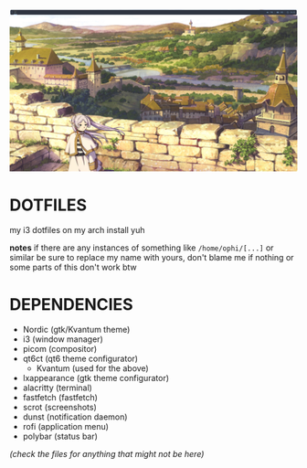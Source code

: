 ![:3](https://github.com/ophi4383/dotfiles/blob/main/repo/i3.png)
# **DOTFILES**
my i3 dotfiles on my arch install yuh

**notes** if there are any instances of something like `/home/ophi/[...]` or similar be sure to replace my name with yours, don't blame me if nothing or some parts of this don't work btw

# **DEPENDENCIES**
- Nordic (gtk/Kvantum theme)
- i3 (window manager)
- picom (compositor)
- qt6ct (qt6 theme configurator)
	- Kvantum (used for the above)
- lxappearance (gtk theme configurator)
- alacritty (terminal)
- fastfetch (fastfetch)
- scrot (screenshots)
- dunst (notification daemon)
- rofi (application menu)
- polybar (status bar)

*(check the files for anything that might not be here)*
